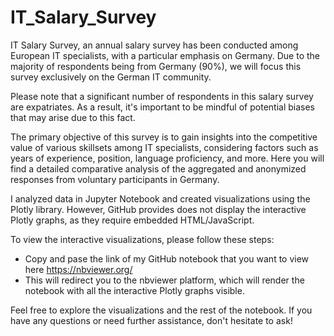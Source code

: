 # IT_Salary_Survey

IT Salary Survey, an annual salary survey has been conducted among European IT specialists, 
with a particular emphasis on Germany. Due to the majority of respondents being from Germany (90%), we will focus this survey exclusively on the German IT community.

Please note that a significant number of respondents in this salary survey are expatriates. 
As a result, it's important to be mindful of potential biases that may arise due to this fact.

The primary objective of this survey is to gain insights into the competitive value of various skillsets among IT specialists, 
considering factors such as years of experience, position, language proficiency, and more. Here you will find a 
detailed comparative analysis of the aggregated and anonymized responses from voluntary participants in Germany.

I analyzed data in Jupyter Notebook and created visualizations using the Plotly library. However, GitHub provides 
does not display the interactive Plotly graphs, as they require embedded HTML/JavaScript.

To view the interactive visualizations, please follow these steps:
- Copy and pase the link of my GitHub notebook that you want to view here https://nbviewer.org/
- This will redirect you to the nbviewer platform, which will render the notebook with all the interactive Plotly graphs visible.

Feel free to explore the visualizations and the rest of the notebook. If you have any questions or need further assistance, don't hesitate to ask!
